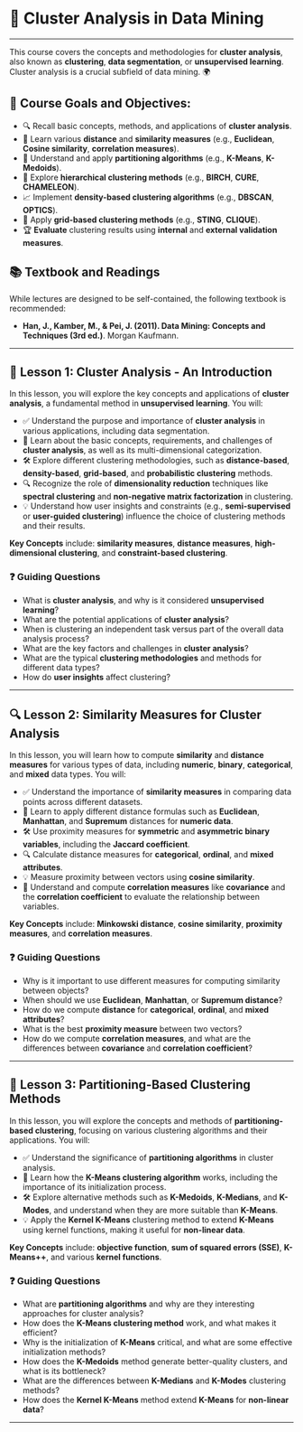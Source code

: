 # 🌟 **Cluster Analysis in Data Mining**
---

This course covers the concepts and methodologies for **cluster analysis**, also known as **clustering**, **data segmentation**, or **unsupervised learning**. Cluster analysis is a crucial subfield of data mining. 🌍

## 🎯 **Course Goals and Objectives:**

- 🔍 Recall basic concepts, methods, and applications of **cluster analysis**.
- 📏 Learn various **distance** and **similarity measures** (e.g., **Euclidean**, **Cosine similarity**, **correlation measures**).
- 🧠 Understand and apply **partitioning algorithms** (e.g., **K-Means**, **K-Medoids**).
- 🌳 Explore **hierarchical clustering methods** (e.g., **BIRCH**, **CURE**, **CHAMELEON**).
- 📈 Implement **density-based clustering algorithms** (e.g., **DBSCAN**, **OPTICS**).
- 🔲 Apply **grid-based clustering methods** (e.g., **STING**, **CLIQUE**).
- 🏆 **Evaluate** clustering results using **internal** and **external validation measures**.

## 📚 **Textbook and Readings**

While lectures are designed to be self-contained, the following textbook is recommended:

- **Han, J., Kamber, M., & Pei, J. (2011). Data Mining: Concepts and Techniques (3rd ed.)**. Morgan Kaufmann.

---

## 🧩 **Lesson 1: Cluster Analysis - An Introduction**

In this lesson, you will explore the key concepts and applications of **cluster analysis**, a fundamental method in **unsupervised learning**. You will:

- ✅ Understand the purpose and importance of **cluster analysis** in various applications, including data segmentation.
- 🔑 Learn about the basic concepts, requirements, and challenges of **cluster analysis**, as well as its multi-dimensional categorization.
- 🛠 Explore different clustering methodologies, such as **distance-based**, **density-based**, **grid-based**, and **probabilistic clustering** methods.
- 🔍 Recognize the role of **dimensionality reduction** techniques like **spectral clustering** and **non-negative matrix factorization** in clustering.
- 💡 Understand how user insights and constraints (e.g., **semi-supervised** or **user-guided clustering**) influence the choice of clustering methods and their results.

**Key Concepts** include: **similarity measures**, **distance measures**, **high-dimensional clustering**, and **constraint-based clustering**.

### ❓ Guiding Questions

- What is **cluster analysis**, and why is it considered **unsupervised learning**?
- What are the potential applications of **cluster analysis**?
- When is clustering an independent task versus part of the overall data analysis process?
- What are the key factors and challenges in **cluster analysis**?
- What are the typical **clustering methodologies** and methods for different data types?
- How do **user insights** affect clustering?

---

## 🔍 **Lesson 2: Similarity Measures for Cluster Analysis**

In this lesson, you will learn how to compute **similarity** and **distance measures** for various types of data, including **numeric**, **binary**, **categorical**, and **mixed** data types. You will:

- ✅ Understand the importance of **similarity measures** in comparing data points across different datasets.
- 🔑 Learn to apply different distance formulas such as **Euclidean**, **Manhattan**, and **Supremum** distances for **numeric data**.
- 🛠 Use proximity measures for **symmetric** and **asymmetric binary variables**, including the **Jaccard coefficient**.
- 🔍 Calculate distance measures for **categorical**, **ordinal**, and **mixed attributes**.
- 💡 Measure proximity between vectors using **cosine similarity**.
- 🧠 Understand and compute **correlation measures** like **covariance** and the **correlation coefficient** to evaluate the relationship between variables.

**Key Concepts** include: **Minkowski distance**, **cosine similarity**, **proximity measures**, and **correlation measures**.

### ❓ Guiding Questions

- Why is it important to use different measures for computing similarity between objects?
- When should we use **Euclidean**, **Manhattan**, or **Supremum distance**?
- How do we compute **distance** for **categorical**, **ordinal**, and **mixed attributes**?
- What is the best **proximity measure** between two vectors?
- How do we compute **correlation measures**, and what are the differences between **covariance** and **correlation coefficient**?

---

## 🧠 **Lesson 3: Partitioning-Based Clustering Methods**

In this lesson, you will explore the concepts and methods of **partitioning-based clustering**, focusing on various clustering algorithms and their applications. You will:

- ✅ Understand the significance of **partitioning algorithms** in cluster analysis.
- 🔑 Learn how the **K-Means clustering algorithm** works, including the importance of its initialization process.
- 🛠 Explore alternative methods such as **K-Medoids**, **K-Medians**, and **K-Modes**, and understand when they are more suitable than **K-Means**.
- 💡 Apply the **Kernel K-Means** clustering method to extend **K-Means** using kernel functions, making it useful for **non-linear data**.

**Key Concepts** include: **objective function**, **sum of squared errors (SSE)**, **K-Means++**, and various **kernel functions**.

### ❓ Guiding Questions

- What are **partitioning algorithms** and why are they interesting approaches for cluster analysis?
- How does the **K-Means clustering method** work, and what makes it efficient?
- Why is the initialization of **K-Means** critical, and what are some effective initialization methods?
- How does the **K-Medoids** method generate better-quality clusters, and what is its bottleneck?
- What are the differences between **K-Medians** and **K-Modes** clustering methods?
- How does the **Kernel K-Means** method extend **K-Means** for **non-linear data**?

---